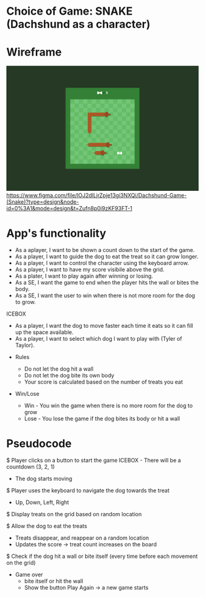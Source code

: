 # Choice of Game: SNAKE (Dachshund as a character)

# Wireframe
![](./images/main.png)
https://www.figma.com/file/lOJ2dlLjrZpje13gi3NXQi/Dachshund-Game-(Snake)?type=design&node-id=0%3A1&mode=design&t=Zufn8p0i9zKF93FT-1

# App's functionality

- As a aplayer, I want to be shown a count down to the start of the game.
- As a player, I want to guide the dog to eat the treat so it can grow longer.
- As a player, I want to control the character using the keyboard arrow.
- As a player, I want to have my score visibile above the grid.
- As a plater, I want to play again after winning or losing.
- As a SE, I want the game to end when the player hits the wall or bites the body.
- As a SE, I want the user to win when there is not more room for the dog to grow.

ICEBOX
- As a player, I want the dog to move faster each time it eats so it can fill up the space available.
- As a player, I want to select which dog I want to play with (Tyler of Taylor).

* Rules
  * Do not let the dog hit a wall
  * Do not let the dog bite its own body
  * Your score is calculated based on the number of treats you eat

* Win/Lose
  * Win - You win the game when there is no more room for the dog to grow
  * Lose - You lose the game if the dog bites its body or hit a wall


# Pseudocode 

$ Player clicks on a button to start the game 
  ICEBOX - There will be a countdown (3, 2, 1)
  - The dog starts moving

$ Player uses the keyboard to navigate the dog towards the treat
  - Up, Down, Left, Right
  
$ Display treats on the grid based on random location
  
$ Allow the dog to eat the treats
  - Treats disappear, and reappear on a random location
  - Updates the score -> treat count increases on the board
  
$ Check if the dog hit a wall or bite itself (every time before each movement on the grid)
  - Game over 
      * bite itself or hit the wall
      * Show the button Play Again -> a new game starts
  
  